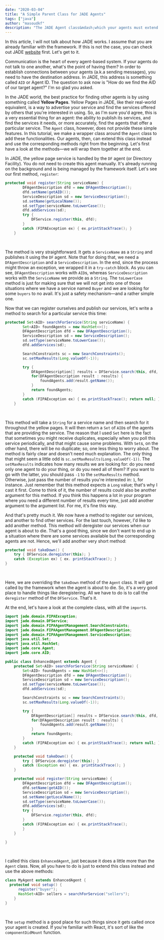 ```yaml
---
date: "2020-03-04"
title: "A Simple Parent Class for JADE Agents"
tags: ["java"]
author: "masoudkf"
description: "The JADE Agent class&mdash;which your agents must extend in order to be recognized by the system as an actual agent&mdash;offers the minimum functionality. Although it's totally fine, there's no harm in adding a couple more features to it. The ones I think many agents would like to have right from the start. Here's a simple suggestion."
---
```


In this article, I will not talk about how JADE works. I assume that you are already familiar with the framework. If this is not the case, you can check out JADE <a target="_blank" href="https://jade.tilab.com/" rel="noopener noreferrer">website</a> first. Let's get to it.

Communication is the heart of every agent-based system. If your agents do not talk to one another, what's the point of having them? In order to establish connections between your agents (a.k.a sending messages), you need to have the destination address. In JADE, this address is something called `AID` or Agent ID. The question to ask now is "How do we find the AID of our target agent?" I'm so glad you asked.

In the JADE world, the best practice for finding other agents is by using something called **Yellow Pages**. Yellow Pages in JADE, like their real-world equivalent, is a way to advertise your service and find the services offered by others that you're interested in using. So, as I'm sure you'd agree, this is a very essential thing for an agent: the ability to publish its services, and find the services it needs, or more accurately, find the agents that offer a particular service. The `Agent` class, however, does not provide these simple features. In this tutorial, we make a wrapper class around the `Agent` class to add these functionalities. Our agents, then, can extend this class instead and use the corresponding methods right from the beginning. Let's first have a look at the methods&mdash;we will wrap them together at the end.

In JADE, the yellow page service is handled by the `DF` agent (or Directory Facility). You do not need to create this agent manually. It's already running on the background and is being managed by the framework itself. Let's see our first method, `register`:

```java
protected void register(String serviceName) {
		DFAgentDescription dfd = new DFAgentDescription();
		dfd.setName(getAID());
		ServiceDescription sd = new ServiceDescription();
		sd.setName(getLocalName());
		sd.setType(serviceName.toLowerCase());
		dfd.addServices(sd);
		try {
			DFService.register(this, dfd);
		}
		catch (FIPAException ex) { ex.printStackTrace(); }
	}
```
<br/>

The method is very straightforward. It gets a `ServiceName` as a `String` and publishes it using the `DF` agent. Note that for doing that, we need a `DFAgentDescription` and a `ServiceDescription`. In the end, since the process might throw an exception, we wrapped it in a `try-catch` block. As you can see, `DFAgentDescription` works with `AID`s, whereas `ServiceDescription` works with the `ServiceName` we provide as a `String`. The `toLowerCase` method is just for making sure that we will not get into one of those situations where we have a service named `Buyer` and we are looking for some `buyers` to no avail. It's just a safety mechanism&mdash;and a rather simple one.

Now that we can register ourselves and publish our services, let's write a method to search for a particular service this time:

```java
protected Set<AID> searchForService(String serviceName) {
		Set<AID> foundAgents = new HashSet<>();
		DFAgentDescription dfd = new DFAgentDescription();
		ServiceDescription sd = new ServiceDescription();
		sd.setType(serviceName.toLowerCase());
		dfd.addServices(sd);

		SearchConstraints sc = new SearchConstraints();
		sc.setMaxResults(Long.valueOf(-1));

		try {
			DFAgentDescription[] results = DFService.search(this, dfd, sc);
			for(DFAgentDescription result : results) {
				foundAgents.add(result.getName());
			}
			return foundAgents;
		}
		catch (FIPAException ex) { ex.printStackTrace(); return null; }
	}
```
<br/>

This method will take a `String` for a service name and then search for it throughout the yellow pages. It will then return a `Set` of `AID`s of the agents that are providing the service. The reason that I used `Set` here is the fact that sometimes you might receive duplicates, especially when you poll this service periodically, and that might cause some problems. With `Set`s, on the other hand, there will be no duplicate; so, one less thing to worry about. The method is fairly clear and doesn't need much explanation. The only thing that might seem a little odd is `sc.setMaxResults(Long.valueOf(-1))`. The `setMaxResults` indicates how many results we are looking for: do you need only one agent to do your thing, or do you need all of them? If you want to go with the latter, you should pass `-1` to the `setMaxResults` method. Otherwise, just pass the number of results you're interested in: `1`, for instance. Just remember that this method expects a `Long` value; that's why I cast it first. Come to think of it, the number of results could also be another argument for this method. If you think this happens a lot in your program where you need a different number of results every time, just add another argument to the argument list. For me, it's fine this way.

And that's pretty much it. We now have a method to register our services, and another to find other services. For the last touch, however, I'd like to add another method. This method will deregister our services when our agent is about to die. That's a good thing, since we don't want to end up in a situation where there are some services available but the corresponding agents are not. Hence, we'll add another very short method:

```java
protected void takeDown() {
	try { DFService.deregister(this); }
	catch (Exception ex) { ex. printStackTrace(); }
}
```
<br/>

Here, we are overriding the `takeDown` method of the `Agent` class. It will get called by the framework when the agent is about to die. So, it's a very good place to handle things like deregistering. All we have to do is to call the `deregister` method of the `DFService`. That's it.


At the end, let's have a look at the complete class, with all the `import`s.

```java
import jade.domain.FIPAException;
import jade.domain.DFService;
import jade.domain.FIPAAgentManagement.SearchConstraints;
import jade.domain.FIPAAgentManagement.DFAgentDescription;
import jade.domain.FIPAAgentManagement.ServiceDescription;
import java.util.Set;
import java.util.HashSet;
import jade.core.Agent;
import jade.core.AID;

public class EnhancedAgent extends Agent {
	protected Set<AID> searchForService(String serviceName) {
		Set<AID> foundAgents = new HashSet<>();
		DFAgentDescription dfd = new DFAgentDescription();
		ServiceDescription sd = new ServiceDescription();
		sd.setType(serviceName.toLowerCase());
		dfd.addServices(sd);

		SearchConstraints sc = new SearchConstraints();
		sc.setMaxResults(Long.valueOf(-1));

		try {
			DFAgentDescription[] results = DFService.search(this, dfd, sc);
			for(DFAgentDescription result : results) {
				foundAgents.add(result.getName());
			}
			return foundAgents;
		}
		catch (FIPAException ex) { ex.printStackTrace(); return null; }
	}

	protected void takeDown() {
		try { DFService.deregister(this); }
		catch (Exception ex) { ex. printStackTrace(); }
	}

	protected void register(String serviceName) {
		DFAgentDescription dfd = new DFAgentDescription();
		dfd.setName(getAID());
		ServiceDescription sd = new ServiceDescription();
		sd.setName(getLocalName());
		sd.setType(serviceName.toLowerCase());
		dfd.addServices(sd);
		try {
			DFService.register(this, dfd);
		}
		catch (FIPAException ex) { ex.printStackTrace();
		}
	}

}
```
<br/>

I called this class `EnhancedAgent`, just because it does a little more than the `Agent` class. Now, all you have to do is just to extend this class instead and use the above methods:

```java
class MyAgent extends EnhancedAgent {
  protected void setup() {
      register("buyer");
      HashSet<AID> sellers = searchForService("sellers");
    }
}
```
<br/>

The `setup` method is a good place for such things since it gets called once your agent is created. If you're familiar with React, it's sort of like the `componentDidMount` function.
